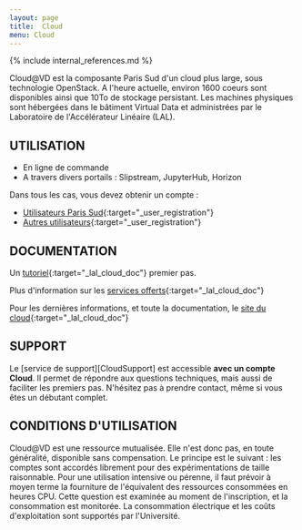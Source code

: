 ```yaml
---
layout: page
title:  Cloud
menu: Cloud
---
```


{% include internal_references.md %}

Cloud@VD est la composante Paris Sud d'un cloud plus large, sous technologie
OpenStack. A l'heure actuelle, environ 1600 coeurs sont disponibles 
ainsi que 10To de stockage persistant. 
Les machines physiques sont hébergées dans le bâtiment Virtual Data 
et administrées par le Laboratoire de l'Accélérateur Linéaire (LAL). 

## UTILISATION

* En ligne de commande 
* A travers divers portails : Slipstream, JupyterHub, Horizon 

Dans tous les cas, vous devez obtenir un compte : 

* [Utilisateurs Paris Sud](http://www.informatique-scientifique.u-psud.fr/form/index){:target="_user_registration"}
* [Autres utilisateurs](https://openstack.lal.in2p3.fr/2016/02/16/registration/){:target="_user_registration"}

## DOCUMENTATION

Un [tutoriel](https://openstack.lal.in2p3.fr/tutoriel/tutorial/){:target="_lal_cloud_doc"} premier pas.

Plus d'information sur les [services offerts](https://openstack.lal.in2p3.fr/architecture-systeme/services/){:target="_lal_cloud_doc"}
 
Pour les dernières informations, et toute la documentation, le [site du cloud](https://openstack.lal.in2p3.fr/){:target="_lal_cloud_doc"}
 
## SUPPORT

Le [service de support][CloudSupport] est accessible
**avec un compte Cloud**. 
Il permet de répondre aux questions techniques, mais aussi de faciliter les premiers pas. N'hésitez pas à prendre
contact, même si vous êtes un débutant complet.

## CONDITIONS D'UTILISATION

Cloud@VD est une ressource mutualisée. Elle n'est donc pas, en toute généralité, disponible sans compensation.
Le principe est le suivant : les comptes sont accordés librement pour des expérimentations de taille raisonnable.
Pour une utilisation intensive ou pérenne,  il faut prévoir à moyen terme la fourniture de l'équivalent des ressources
consommées en heures CPU. Cette question est examinée au moment de l'inscription, et la consommation est monitorée.
La consommation électrique et les coûts d'exploitation sont supportés par l'Université.

